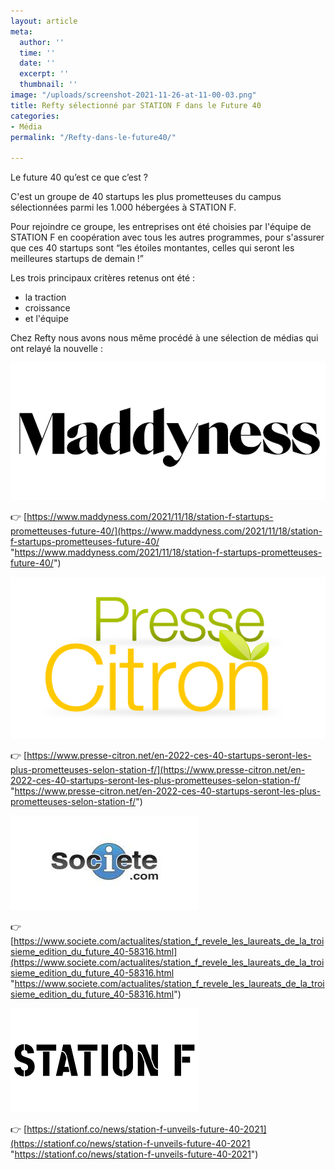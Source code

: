 ```yaml
---
layout: article
meta:
  author: ''
  time: ''
  date: ''
  excerpt: ''
  thumbnail: ''
image: "/uploads/screenshot-2021-11-26-at-11-00-03.png"
title: Refty sélectionné par STATION F dans le Future 40
categories:
- Média
permalink: "/Refty-dans-le-future40/"

---
```

Le future 40 qu’est ce que c’est ?

C'est un groupe de 40 startups les plus prometteuses du campus sélectionnées parmi les 1.000 hébergées à STATION F.

Pour rejoindre ce groupe, les entreprises ont été choisies par l'équipe de STATION F en coopération avec tous les autres programmes, pour s'assurer que ces 40 startups sont “les étoiles montantes, celles qui seront les meilleures startups de demain !”

Les trois principaux critères retenus ont été :

* la traction
* croissance
* et l'équipe

Chez Refty nous avons nous même procédé à une sélection de médias qui ont relayé la nouvelle :

![](/uploads/maddyness.png)

👉 [https://www.maddyness.com/2021/11/18/station-f-startups-prometteuses-future-40/](https://www.maddyness.com/2021/11/18/station-f-startups-prometteuses-future-40/ "https://www.maddyness.com/2021/11/18/station-f-startups-prometteuses-future-40/")

![](/uploads/presse-citron_logo.png)

👉 [https://www.presse-citron.net/en-2022-ces-40-startups-seront-les-plus-prometteuses-selon-station-f/](https://www.presse-citron.net/en-2022-ces-40-startups-seront-les-plus-prometteuses-selon-station-f/ "https://www.presse-citron.net/en-2022-ces-40-startups-seront-les-plus-prometteuses-selon-station-f/")

![](/uploads/societe-com.jpeg)

👉[https://www.societe.com/actualites/station_f_revele_les_laureats_de_la_troisieme_edition_du_future_40-58316.html](https://www.societe.com/actualites/station_f_revele_les_laureats_de_la_troisieme_edition_du_future_40-58316.html "https://www.societe.com/actualites/station_f_revele_les_laureats_de_la_troisieme_edition_du_future_40-58316.html")

![](/uploads/stationf.png)

👉 [https://stationf.co/news/station-f-unveils-future-40-2021](https://stationf.co/news/station-f-unveils-future-40-2021 "https://stationf.co/news/station-f-unveils-future-40-2021")